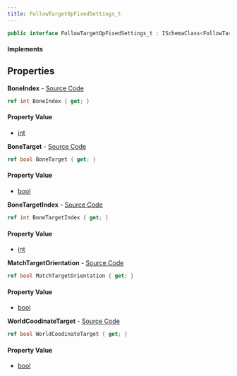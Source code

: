 ```yaml
---
title: FollowTargetOpFixedSettings_t
---
```


```csharp
public interface FollowTargetOpFixedSettings_t : ISchemaClass<FollowTargetOpFixedSettings_t>, ISchemaField, ISchemaClass, INativeHandle
```

#### Implements

## Properties

**BoneIndex** - [Source Code](https://github.com/swiftly-solution/swiftlys2/blob/master/managed/src/SwiftlyS2.Generated/Schemas/Interfaces/FollowTargetOpFixedSettings_t.cs#L16)

```csharp
ref int BoneIndex { get; }
```

#### Property Value

- [int](https://learn.microsoft.com/dotnet/api/system.int32)

**BoneTarget** - [Source Code](https://github.com/swiftly-solution/swiftlys2/blob/master/managed/src/SwiftlyS2.Generated/Schemas/Interfaces/FollowTargetOpFixedSettings_t.cs#L18)

```csharp
ref bool BoneTarget { get; }
```

#### Property Value

- [bool](https://learn.microsoft.com/dotnet/api/system.boolean)

**BoneTargetIndex** - [Source Code](https://github.com/swiftly-solution/swiftlys2/blob/master/managed/src/SwiftlyS2.Generated/Schemas/Interfaces/FollowTargetOpFixedSettings_t.cs#L20)

```csharp
ref int BoneTargetIndex { get; }
```

#### Property Value

- [int](https://learn.microsoft.com/dotnet/api/system.int32)

**MatchTargetOrientation** - [Source Code](https://github.com/swiftly-solution/swiftlys2/blob/master/managed/src/SwiftlyS2.Generated/Schemas/Interfaces/FollowTargetOpFixedSettings_t.cs#L24)

```csharp
ref bool MatchTargetOrientation { get; }
```

#### Property Value

- [bool](https://learn.microsoft.com/dotnet/api/system.boolean)

**WorldCoodinateTarget** - [Source Code](https://github.com/swiftly-solution/swiftlys2/blob/master/managed/src/SwiftlyS2.Generated/Schemas/Interfaces/FollowTargetOpFixedSettings_t.cs#L22)

```csharp
ref bool WorldCoodinateTarget { get; }
```

#### Property Value

- [bool](https://learn.microsoft.com/dotnet/api/system.boolean)

